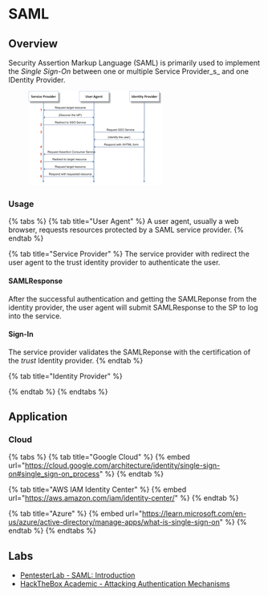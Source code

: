 # SAML

## Overview

Security Assertion Markup Language (SAML) is primarily used to implement the _Single Sign-On_ between one or multiple Service Provider_s_ and one IDentity Provider.

<figure><img src="../../.gitbook/assets/圖片 (1) (2) (1).png" alt=""><figcaption></figcaption></figure>

### Usage

{% tabs %}
{% tab title="User Agent" %}
A user agent, usually a web browser, requests resources protected by a SAML service provider.
{% endtab %}

{% tab title="Service Provider" %}
The service provider with redirect the user agent to the trust identity provider to authenticate the user.

#### SAMLResponse

After the successful authentication and getting the SAMLReponse from the identity provider, the user agent will submit SAMLResponse to the SP to log into the service.

#### Sign-In

The service provider validates the SAMLReponse with the certification of the _trust_ Identity provider.
{% endtab %}

{% tab title="Identity Provider" %}

{% endtab %}
{% endtabs %}

## Application

### Cloud

{% tabs %}
{% tab title="Google Cloud" %}
{% embed url="https://cloud.google.com/architecture/identity/single-sign-on#single_sign-on_process" %}
{% endtab %}

{% tab title="AWS IAM Identity Center" %}
{% embed url="https://aws.amazon.com/iam/identity-center/" %}
{% endtab %}

{% tab title="Azure" %}
{% embed url="https://learn.microsoft.com/en-us/azure/active-directory/manage-apps/what-is-single-sign-on" %}
{% endtab %}
{% endtabs %}

## Labs

* [PentesterLab - SAML: Introduction](https://pentesterlab.com/exercises/saml/course)
* [HackTheBox Academic - Attacking Authentication Mechanisms](https://academy.hackthebox.com/module/details/170)
